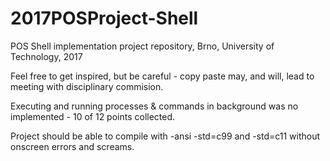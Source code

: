 # 2017POSProject-Shell
POS Shell implementation project repository, Brno, University of Technology, 2017

Feel free to get inspired, but be careful - copy paste may, and will, lead to meeting with disciplinary commision.

Executing and running processes & commands in background was no implemented - 10 of 12 points collected.

Project should be able to compile with -ansi -std=c99 and -std=c11 without onscreen errors and screams.